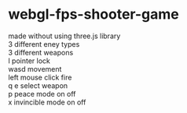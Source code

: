 # webgl-fps-shooter-game
made without using three.js library     
3 different eney types  
3 different weapons  
l pointer lock   
wasd movement  
left mouse click fire  
q e select weapon  
p peace mode on off  
x invincible mode on off  
